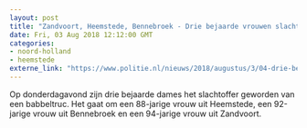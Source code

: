 ```yaml
---
layout: post
title: "Zandvoort, Heemstede, Bennebroek - Drie bejaarde vrouwen slachtoffer van babbeltruc"
date: Fri, 03 Aug 2018 12:12:00 GMT
categories: 
- noord-holland 
- heemstede 
externe_link: "https://www.politie.nl/nieuws/2018/augustus/3/04-drie-bejaarde-vrouwen-slachtoffer-van-babbeltruc.html"
---
```


Op donderdagavond zijn drie bejaarde dames het slachtoffer geworden van een babbeltruc. Het gaat om een 88-jarige vrouw uit Heemstede, een 92-jarige vrouw uit Bennebroek en een 94-jarige vrouw uit Zandvoort.

